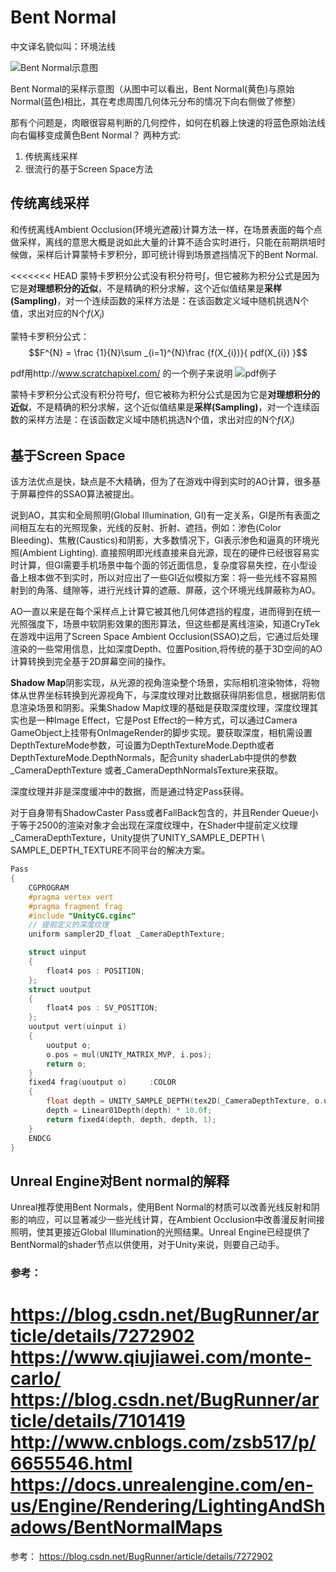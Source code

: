 
# Bent Normal

中文译名貌似叫：环境法线

![Bent Normal示意图](http://hi.csdn.net/attachment/201202/19/4491947_1329650854zqXO.png)

Bent Normal的采样示意图（从图中可以看出，Bent Normal(黄色)与原始Normal(蓝色)相比，其在考虑周围几何体元分布的情况下向右侧做了修整）

那有个问题是，肉眼很容易判断的几何控件，如何在机器上快速的将蓝色原始法线向右偏移变成黄色Bent Normal？
两种方式:
1. 传统离线采样
2. 很流行的基于Screen Space方法

## 传统离线采样 

和传统离线Ambient Occlusion(环境光遮蔽)计算方法一样，在场景表面的每个点做采样，离线的意思大概是说如此大量的计算不适合实时进行，只能在前期烘培时候做，采样后计算蒙特卡罗积分，即可统计得到场景遮挡情况下的Bent Normal.

<<<<<<< HEAD
蒙特卡罗积分公式没有积分符号$\int$，但它被称为积分公式是因为它是**对理想积分的近似**，不是精确的积分求解，这个近似值结果是**采样(Sampling)**，对一个连续函数的采样方法是：在该函数定义域中随机挑选N个值，求出对应的N个$f(X_{i})$


蒙特卡罗积分公式：
$$F^{N} = \frac {1}{N}\sum _{i=1}^{N}\frac {f(X_{i})}{ pdf(X_{i}) }$$


pdf用http://www.scratchapixel.com/ 的一个例子来说明
![pdf例子](https://www.qiujiawei.com/images/2016.8/1.png)

蒙特卡罗积分公式没有积分符号$f$，但它被称为积分公式是因为它是**对理想积分的近似**，不是精确的积分求解，这个近似值结果是**采样(Sampling)**，对一个连续函数的采样方法是：在该函数定义域中随机挑选N个值，求出对应的N个$f(X_{i})$


## 基于Screen Space

该方法优点是快，缺点是不大精确，但为了在游戏中得到实时的AO计算，很多基于屏幕控件的SSAO算法被提出。

说到AO，其实和全局照明(Global Illumination, GI)有一定关系，GI是所有表面之间相互左右的光照现象，光线的反射、折射、遮挡，例如：渗色(Color Bleeding)、焦散(Caustics)和阴影，大多数情况下，GI表示渗色和逼真的环境光照(Ambient Lighting). 直接照明即光线直接来自光源，现在的硬件已经很容易实时计算，但GI需要手机场景中每个面的邻近面信息，复杂度容易失控，在小型设备上根本做不到实时，所以对应出了一些GI近似模拟方案：将一些光线不容易照射到的角落、缝隙等，进行光线计算的遮蔽、屏蔽，这个环境光线屏蔽称为AO。

AO一直以来是在每个采样点上计算它被其他几何体遮挡的程度，进而得到在统一光照强度下，场景中软阴影效果的图形算法，但这些都是离线渲染，知道CryTek在游戏中运用了Screen Space Ambient Occlusion(SSAO)之后，它通过后处理渲染的一些常用信息，比如深度Depth、位置Position,将传统的基于3D空间的AO计算转换到完全基于2D屏幕空间的操作。

**Shadow Map**阴影实现，从光源的视角渲染整个场景，实际相机渲染物体，将物体从世界坐标转换到光源视角下，与深度纹理对比数据获得阴影信息，根据阴影信息渲染场景和阴影。采集Shadow Map纹理的基础是获取深度纹理，深度纹理其实也是一种Image Effect，它是Post Effect的一种方式，可以通过Camera GameObject上挂带有OnImageRender的脚步实现。要获取深度，相机需设置DepthTextureMode参数，可设置为DepthTextureMode.Depth或者DepthTextureMode.DepthNormals，配合unity shaderLab中提供的参数_CameraDepthTexture 或者_CameraDepthNormalsTexture来获取。

深度纹理并非是深度缓冲中的数据，而是通过特定Pass获得。

对于自身带有ShadowCaster Pass或者FallBack包含的，并且Render Queue小于等于2500的渲染对象才会出现在深度纹理中，在Shader中提前定义纹理_CameraDepthTexture，Unity提供了UNITY_SAMPLE_DEPTH \ SAMPLE_DEPTH_TEXTURE不同平台的解决方案。

``` c
Pass
{
    CGPROGRAM
    #pragma vertex vert
    #pragma fragment frag
    #include "UnityCG.cginc"
    // 提前定义的深度纹理
    uniform sampler2D_float _CameraDepthTexture;

    struct uinput
    {
        float4 pos : POSITION;
    };
    struct uoutput
    {
        float4 pos : SV_POSITION;
    };
    uoutput vert(uinput i)
    {
        uoutput o;
        o.pos = mul(UNITY_MATRIX_MVP, i.pos);
        return o;
    }
    fixed4 frag(uoutput o)     :COLOR
    {
        float depth = UNITY_SAMPLE_DEPTH(tex2D(_CameraDepthTexture, o.uv));
        depth = Linear01Depth(depth) * 10.0f;
        return fixed4(depth, depth, depth, 1);
    }
    ENDCG
}
```

## Unreal Engine对Bent normal的解释
Unreal推荐使用Bent Normals，使用Bent Normal的材质可以改善光线反射和阴影的响应，可以显著减少一些光线计算，在Ambient Occlusion中改善漫反射间接照明，使其更接近Global Illumination的光照结果。Unreal Engine已经提供了BentNormal的shader节点以供使用，对于Unity来说，则要自己动手。

### 参考：
https://blog.csdn.net/BugRunner/article/details/7272902
https://www.qiujiawei.com/monte-carlo/
https://blog.csdn.net/BugRunner/article/details/7101419
http://www.cnblogs.com/zsb517/p/6655546.html
https://docs.unrealengine.com/en-us/Engine/Rendering/LightingAndShadows/BentNormalMaps
=======
参考：
https://blog.csdn.net/BugRunner/article/details/7272902
